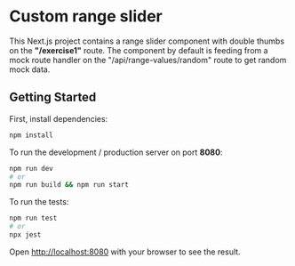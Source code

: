 Custom range slider
===================

This Next.js project contains a range slider component with double thumbs on the **"/exercise1"** route.
The component by default is feeding from a mock route handler on the "/api/range-values/random" route to get random mock data.

## Getting Started

First, install dependencies:

```bash
npm install
```

To run the development / production server on port **8080**:

```bash
npm run dev
# or
npm run build && npm run start
```

To run the tests:

```bash
npm run test
# or
npx jest
```

Open [http://localhost:8080](http://localhost:8080) with your browser to see the result.

